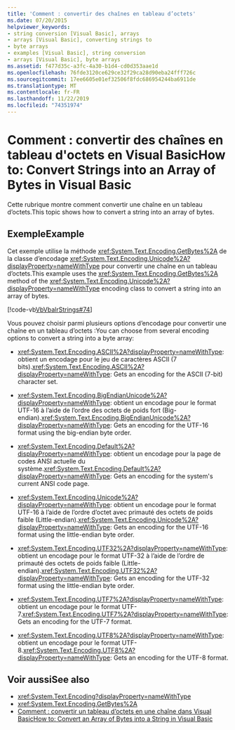 ```yaml
---
title: 'Comment : convertir des chaînes en tableau d’octets'
ms.date: 07/20/2015
helpviewer_keywords:
- string conversion [Visual Basic], arrays
- arrays [Visual Basic], converting strings to
- byte arrays
- examples [Visual Basic], string conversion
- arrays [Visual Basic], byte arrays
ms.assetid: f477d35c-a3fc-4a30-b1d4-cd0d353aae1d
ms.openlocfilehash: 76fde3120ce629ce32f29ca28d90eba24fff726c
ms.sourcegitcommit: 17ee6605e01ef32506f8fdc686954244ba6911de
ms.translationtype: MT
ms.contentlocale: fr-FR
ms.lasthandoff: 11/22/2019
ms.locfileid: "74351974"
---
```

# <a name="how-to-convert-strings-into-an-array-of-bytes-in-visual-basic"></a><span data-ttu-id="47535-102">Comment : convertir des chaînes en tableau d'octets en Visual Basic</span><span class="sxs-lookup"><span data-stu-id="47535-102">How to: Convert Strings into an Array of Bytes in Visual Basic</span></span>
<span data-ttu-id="47535-103">Cette rubrique montre comment convertir une chaîne en un tableau d’octets.</span><span class="sxs-lookup"><span data-stu-id="47535-103">This topic shows how to convert a string into an array of bytes.</span></span>  
  
## <a name="example"></a><span data-ttu-id="47535-104">Exemple</span><span class="sxs-lookup"><span data-stu-id="47535-104">Example</span></span>  
 <span data-ttu-id="47535-105">Cet exemple utilise la méthode <xref:System.Text.Encoding.GetBytes%2A> de la classe d’encodage <xref:System.Text.Encoding.Unicode%2A?displayProperty=nameWithType> pour convertir une chaîne en un tableau d’octets.</span><span class="sxs-lookup"><span data-stu-id="47535-105">This example uses the <xref:System.Text.Encoding.GetBytes%2A> method of the <xref:System.Text.Encoding.Unicode%2A?displayProperty=nameWithType> encoding class to convert a string into an array of bytes.</span></span>  
  
 [!code-vb[VbVbalrStrings#74](~/samples/snippets/visualbasic/VS_Snippets_VBCSharp/VbVbalrStrings/VB/Class2.vb#74)]  
  
 <span data-ttu-id="47535-106">Vous pouvez choisir parmi plusieurs options d’encodage pour convertir une chaîne en un tableau d’octets :</span><span class="sxs-lookup"><span data-stu-id="47535-106">You can choose from several encoding options to convert a string into a byte array:</span></span>  
  
- <span data-ttu-id="47535-107"><xref:System.Text.Encoding.ASCII%2A?displayProperty=nameWithType>: obtient un encodage pour le jeu de caractères ASCII (7 bits).</span><span class="sxs-lookup"><span data-stu-id="47535-107"><xref:System.Text.Encoding.ASCII%2A?displayProperty=nameWithType>: Gets an encoding for the ASCII (7-bit) character set.</span></span>  
  
- <span data-ttu-id="47535-108"><xref:System.Text.Encoding.BigEndianUnicode%2A?displayProperty=nameWithType>: obtient un encodage pour le format UTF-16 à l’aide de l’ordre des octets de poids fort (Big-endian).</span><span class="sxs-lookup"><span data-stu-id="47535-108"><xref:System.Text.Encoding.BigEndianUnicode%2A?displayProperty=nameWithType>: Gets an encoding for the UTF-16 format using the big-endian byte order.</span></span>  
  
- <span data-ttu-id="47535-109"><xref:System.Text.Encoding.Default%2A?displayProperty=nameWithType>: obtient un encodage pour la page de codes ANSI actuelle du système.</span><span class="sxs-lookup"><span data-stu-id="47535-109"><xref:System.Text.Encoding.Default%2A?displayProperty=nameWithType>: Gets an encoding for the system's current ANSI code page.</span></span>  
  
- <span data-ttu-id="47535-110"><xref:System.Text.Encoding.Unicode%2A?displayProperty=nameWithType>: obtient un encodage pour le format UTF-16 à l’aide de l’ordre d’octet avec primauté des octets de poids faible (Little-endian).</span><span class="sxs-lookup"><span data-stu-id="47535-110"><xref:System.Text.Encoding.Unicode%2A?displayProperty=nameWithType>: Gets an encoding for the UTF-16 format using the little-endian byte order.</span></span>  
  
- <span data-ttu-id="47535-111"><xref:System.Text.Encoding.UTF32%2A?displayProperty=nameWithType>: obtient un encodage pour le format UTF-32 à l’aide de l’ordre de primauté des octets de poids faible (Little-endian).</span><span class="sxs-lookup"><span data-stu-id="47535-111"><xref:System.Text.Encoding.UTF32%2A?displayProperty=nameWithType>: Gets an encoding for the UTF-32 format using the little-endian byte order.</span></span>  
  
- <span data-ttu-id="47535-112"><xref:System.Text.Encoding.UTF7%2A?displayProperty=nameWithType>: obtient un encodage pour le format UTF-7.</span><span class="sxs-lookup"><span data-stu-id="47535-112"><xref:System.Text.Encoding.UTF7%2A?displayProperty=nameWithType>: Gets an encoding for the UTF-7 format.</span></span>  
  
- <span data-ttu-id="47535-113"><xref:System.Text.Encoding.UTF8%2A?displayProperty=nameWithType>: obtient un encodage pour le format UTF-8.</span><span class="sxs-lookup"><span data-stu-id="47535-113"><xref:System.Text.Encoding.UTF8%2A?displayProperty=nameWithType>: Gets an encoding for the UTF-8 format.</span></span>  
  
## <a name="see-also"></a><span data-ttu-id="47535-114">Voir aussi</span><span class="sxs-lookup"><span data-stu-id="47535-114">See also</span></span>

- <xref:System.Text.Encoding?displayProperty=nameWithType>
- <xref:System.Text.Encoding.GetBytes%2A>
- [<span data-ttu-id="47535-115">Comment : convertir un tableau d’octets en une chaîne dans Visual Basic</span><span class="sxs-lookup"><span data-stu-id="47535-115">How to: Convert an Array of Bytes into a String in Visual Basic</span></span>](../../../../visual-basic/programming-guide/language-features/strings/how-to-convert-an-array-of-bytes-into-a-string.md)
